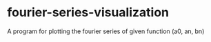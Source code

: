 # fourier-series-visualization
A program for plotting the fourier series of given function (a0, an, bn)
